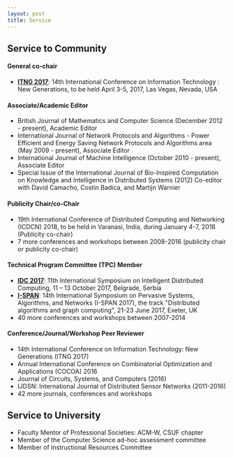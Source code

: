 ```yaml
---
layout: post
title: Service
---
```


## Service to Community

#### General co-chair
* [__ITNG 2017__](http://www.itng.info/): 14th International Conference on Information Technology : New Generations, to be held April 3-5, 2017, Las Vegas, Nevada, USA

#### Associate/Academic Editor

* British Journal of Mathematics and Computer Science (December 2012 - present), Academic Editor
* International Journal of Network Protocols and Algorithms - Power Efficient and Energy Saving Network Protocols and Algorithms area (May 2009 - present), Associate Editor
* International Journal of Machine Intelligence (October 2010 - present), Associate Editor
* Special Issue of the International Journal of Bio-Inspired Computation on Knowledge and Intelligence in Distributed Systems (2012) Co-editor with David Camacho, Costin Badica, and Martijn Warnier

#### Publicity Chair/co-Chair

* 19th International Conference of Distributed Computing and Networking (ICDCN) 2018, to be held in Varanasi, India, during January 4-7, 2018 (Publicity co-chair)
* 7 more conferences and workshops between 2008-2016 (publicity chair or publicity co-chair)

#### Technical Program Committee (TPC) Member

* [__IDC 2017__](http://idc2017.pmf.uns.ac.rs/): 11th International Symposium on Intelligent Distributed Computing, 11 – 13 October 2017, Belgrade, Serbia
* [__I-SPAN__](http://cse.stfx.ca/~ISPAN2017/): 14th International Symposium on Pervasive Systems, Algorithms, and Networks (I-SPAN 2017), the track "Distributed algorithms and graph computing", 21-23 June 2017, Exeter, UK
* 40 more conferences and workshops between 2007-2014

#### Conference/Journal/Workshop Peer Reviewer

* 14th International Conference on Information Technology: New Generations (ITNG 2017)
* Annual International Conference on Combinatorial Optimization and Applications (COCOA) 2016
* Journal of Circuits, Systems, and Computers (2016)
* IJDSN: International Journal of Distributed Sensor Networks (2011-2016)
* 42 more journals, conferences and workshops


## Service to University

* Faculty Mentor of Professional Societies: ACM-W, CSUF chapter
* Member of the Computer Science ad-hoc assessment committee
* Member of Instructional Resources Committee
